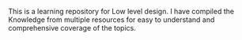 This is a learning repository for Low level design. I have compiled the Knowledge from multiple resources for easy to understand and comprehensive coverage of the topics.
